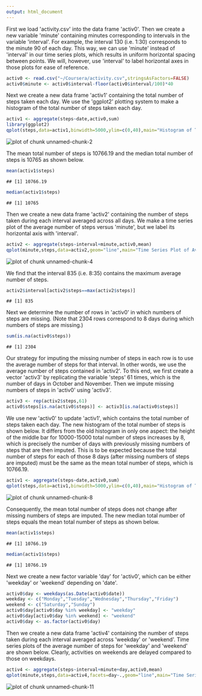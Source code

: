 ```yaml
---
output: html_document
---
```


First we load 'activity.csv' into the data frame 'activ0'.  Then we create a new variable 'minute' containing minutes corresponding to intervals in the variable 'interval'.  For example, the interval 130 (i.e. 1:30) corresponds to the minute 90 of each day.  This way, we can use 'minute' instead of 'interval' in our time series plots, which results in uniform horizontal spacing between points.  We will, however, use 'interval' to label horizontal axes in those plots for ease of reference.



```r
activ0 <- read.csv("~/Coursera/activity.csv",stringsAsFactors=FALSE)
activ0$minute <- activ0$interval-floor(activ0$interval/100)*40
```

Next we create a new data frame 'activ1' containing the total number of steps taken each day.  We use the 'ggplot2' plotting system to make a histogram of the total number of steps taken each day.


```r
activ1 <- aggregate(steps~date,activ0,sum)
library(ggplot2)
qplot(steps,data=activ1,binwidth=5000,ylim=c(0,40),main="Histogram of Total Number of Steps",xlab="Total Number of Steps",ylab="Number of Days")+scale_x_continuous(limit=c(0,25000),breaks=seq(0,25000,5000))
```

![plot of chunk unnamed-chunk-2](figure/unnamed-chunk-2-1.png) 

The mean total number of steps is 10766.19 and the median total number of steps is 10765 as shown below.


```r
mean(activ1$steps)
```

```
## [1] 10766.19
```

```r
median(activ1$steps)
```

```
## [1] 10765
```

Then we create a new data frame 'activ2' containing the number of steps taken during each interval averaged across all days.  We make a time series plot of the average number of steps versus 'minute', but we label its horizontal axis with 'interval'.


```r
activ2 <- aggregate(steps~interval+minute,activ0,mean)
qplot(minute,steps,data=activ2,geom="line",main="Time Series Plot of Average Number of Steps",xlab="Interval",ylab="Average Number of Steps")+scale_x_continuous(breaks=seq(0,1440,360),labels=seq(0,2400,600))
```

![plot of chunk unnamed-chunk-4](figure/unnamed-chunk-4-1.png) 

We find that the interval 835 (i.e. 8:35) contains the maximum average number of steps.


```r
activ2$interval[activ2$steps==max(activ2$steps)]
```

```
## [1] 835
```

Next we determine the number of rows in 'activ0' in which numbers of steps are missing.  (Note that 2304 rows correspond to 8 days during which numbers of steps are missing.)


```r
sum(is.na(activ0$steps))
```

```
## [1] 2304
```

Our strategy for imputing the missing number of steps in each row is to use the average number of steps for that interval.  In other words, we use the average number of steps contained in 'activ2'.  To this end, we first create a vector 'activ3' by replicating the variable 'steps' 61 times, which is the number of days in October and November.  Then we impute missing numbers of steps in 'activ0' using 'activ3'.


```r
activ3 <- rep(activ2$steps,61)
activ0$steps[is.na(activ0$steps)] <- activ3[is.na(activ0$steps)]
```

We use new 'activ0' to update 'activ1', which contains the total number of steps taken each day.  The new histogram of the total number of steps is shown below.  It differs from the old histogram in only one aspect: the height of the middle bar for 10000-15000 total number of steps increases by 8, which is precisely the number of days with previously missing numbers of steps that are then imputed.  This is to be expected because the total number of steps for each of those 8 days (after missing numbers of steps are imputed) must be the same as the mean total number of steps, which is 10766.19.


```r
activ1 <- aggregate(steps~date,activ0,sum)
qplot(steps,data=activ1,binwidth=5000,ylim=c(0,40),main="Histogram of Total Number of Steps",xlab="Total Number of Steps",ylab="Number of Days")+scale_x_continuous(limit=c(0,25000),breaks=seq(0,25000,5000))
```

![plot of chunk unnamed-chunk-8](figure/unnamed-chunk-8-1.png) 

Consequently, the mean total number of steps does not change after missing numbers of steps are imputed.  The new median total number of steps equals the mean total number of steps as shown below.


```r
mean(activ1$steps)
```

```
## [1] 10766.19
```

```r
median(activ1$steps)
```

```
## [1] 10766.19
```

Next we create a new factor variable 'day' for 'activ0', which can be either 'weekday' or 'weekend' depending on 'date'.


```r
activ0$day <- weekdays(as.Date(activ0$date))
weekday <- c("Monday","Tuesday","Wednesday","Thursday","Friday")
weekend <- c("Saturday","Sunday")
activ0$day[activ0$day %in% weekday] <- "weekday"
activ0$day[activ0$day %in% weekend] <- "weekend"
activ0$day <- as.factor(activ0$day)
```

Then we create a new data frame 'activ4' containing the number of steps taken during each interval averaged across 'weekday' or 'weekend'.  Time series plots of the average number of steps for 'weekday' and 'weekend' are shown below.  Clearly, activities on weekends are delayed compared to those on weekdays.


```r
activ4 <- aggregate(steps~interval+minute+day,activ0,mean)
qplot(minute,steps,data=activ4,facets=day~.,geom="line",main="Time Series Plots of Average Number of Steps",xlab="Interval",ylab="Average Number of Steps")+scale_x_continuous(breaks=seq(0,1440,360),labels=seq(0,2400,600))
```

![plot of chunk unnamed-chunk-11](figure/unnamed-chunk-11-1.png) 
